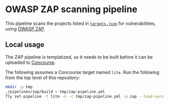 # OWASP ZAP scanning pipeline

This pipeline scans the projects listed in [`targets.json`](../../tasks/filter-team-data/targets.json) for vulnerabilities, using [OWASP ZAP](https://www.owasp.org/index.php/OWASP_Zed_Attack_Proxy_Project).

## Local usage

The ZAP pipeline is templatized, so it needs to be built before it can be uploaded to [Concourse](http://concourse.ci/).

The following assumes a Concourse target named `lite`. Run the following from the top level of this repository:

```bash
mkdir -p tmp
./pipelines/zap/build > tmp/zap-pipeline.yml
fly set-pipeline -t lite -n -c tmp/zap-pipeline.yml -p zap --load-vars-from config/local.yml -v script-branch=`git rev-parse --abbrev-ref HEAD`
```
